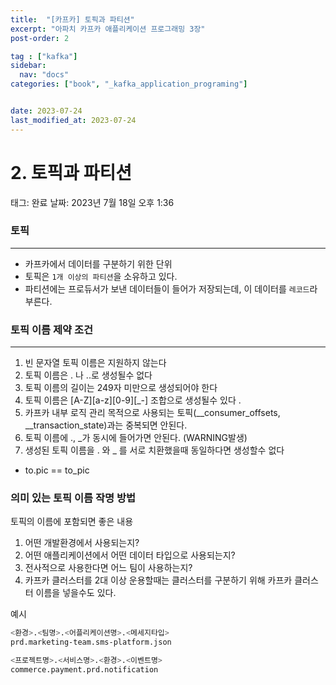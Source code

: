 ```yaml
---
title:  "[카프카] 토픽과 파티션"
excerpt: "아파치 카프카 애플리케이션 프로그래밍 3장"
post-order: 2                              

tag : ["kafka"]
sidebar:
  nav: "docs"
categories: ["book", "_kafka_application_programing"]


date: 2023-07-24
last_modified_at: 2023-07-24
---
```

# 2. 토픽과 파티션

태그: 완료
날짜: 2023년 7월 18일 오후 1:36

### 토픽

---

- 카프카에서 데이터를 구분하기 위한 단위
- 토픽은 `1개 이상의 파티션`을 소유하고 있다.
- 파티션에는 프로듀서가 보낸 데이터들이 들어가 저장되는데, 이 데이터를 `레코드`라 부른다.

### 토픽 이름 제약 조건

---

1. 빈 문자열 토픽 이름은 지원하지 않는다
2. 토픽 이름은 . 나 ..로 생성될수 없다
3. 토픽 이름의 길이는 249자 미만으로 생성되어야 한다
4. 토픽 이름은 [A-Z][a-z][0-9][_-] 조합으로 생성될수 있다 .
5. 카프카 내부 로직 관리 목적으로 사용되는 토픽(__consumer_offsets, __transaction_state)과는 중복되면 안된다.
6. 토픽 이름에 ., _가 동시에 들어가면 안된다. (WARNING발생)
7. 생성된 토픽 이름을 . 와 _ 를 서로 치환했을때 동일하다면 생성할수 없다
  - to.pic == to_pic

### 의미 있는 토픽 이름 작명 방법

토픽의 이름에 포함되면 좋은 내용

1. 어떤 개발환경에서 사용되는지?
2. 어떤 애플리케이션에서 어떤 데이터 타입으로 사용되는지?
3. 전사적으로 사용한다면 어느 팀이 사용하는지?
4. 카프카 클러스터를 2대 이상 운용할때는 클러스터를 구분하기 위해 카프카 클러스터 이름을 넣을수도 있다.

예시

```bash
<환경>.<팀명>.<어플리케이션명>.<메세지타입>
prd.marketing-team.sms-platform.json

<프로젝트명>.<서비스명>.<환경>.<이벤트명>
commerce.payment.prd.notification
```